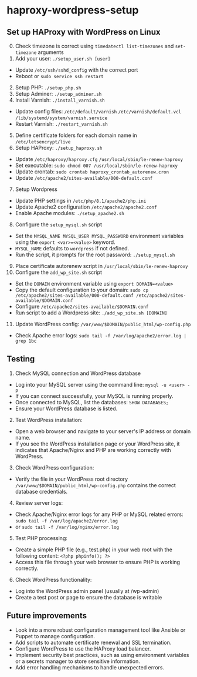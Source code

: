 # haproxy-wordpress-setup

## Set up HAProxy with WordPress on Linux

0. Check timezone is correct using `timedatectl list-timezones` and `set-timezone` arguments
1. Add your user: `./setup_user.sh [user]`

- Update `/etc/ssh/sshd_config` with the correct port
- Reboot or `sudo service ssh restart`

2. Setup PHP: `./setup_php.sh`
3. Setup Adminer: `./setup_adminer.sh`
4. Install Varnish: `./install_varnish.sh`

- Update config files: `/etc/default/varnish` `/etc/varnish/default.vcl` `/lib/systemd/system/varnish.service`
- Restart Varnish: `./restart_varnish.sh`

5. Define certificate folders for each domain name in `/etc/letsencrypt/live`
6. Setup HAProxy: `./setup_haproxy.sh`

- Update `/etc/haproxy/haproxy.cfg` `/usr/local/sbin/le-renew-haproxy`
- Set executable: `sudo chmod 007 /usr/local/sbin/le-renew-haproxy`
- Update crontab: `sudo crontab haproxy_crontab_autorenew.cron`
- Update `/etc/apache2/sites-available/000-default.conf`

7. Setup Wordpress

- Update PHP settings in `/etc/php/8.1/apache2/php.ini`
- Update Apache2 configuration `/etc/apache2/apache2.conf`
- Enable Apache modules: `./setup_apache2.sh`

8. Configure the `setup_mysql.sh` script

- Set the `MYSQL_NAME MYSQL_USER MYSQL_PASSWORD` environment variables using the `export <var>=<value>` keyword.
- `MYSQL_NAME` defaults to `wordpress` if not defined.
- Run the script, it prompts for the root password: `./setup_mysql.sh`

9. Place certificate autorenew script in `/usr/local/sbin/le-renew-haproxy`
10. Configure the `add_wp_site.sh` script

- Set the `DOMAIN` environment variable using `export DOMAIN=<value>`
- Copy the default configuration to your domain: `sudo cp /etc/apache2/sites-available/000-default.conf /etc/apache2/sites-available/$DOMAIN.conf`
- Configure `/etc/apache2/sites-available/$DOMAIN.conf`
- Run script to add a Wordpress site: `./add_wp_site.sh [DOMAIN]`

11. Update WordPress config: `/var/www/$DOMAIN/public_html/wp-config.php`

- Check Apache error logs: `sudo tail -f /var/log/apache2/error.log | grep 1bc `

## Testing

1. Check MySQL connection and WordPress database

- Log into your MySQL server using the command line: `mysql -u <user> -p`
- If you can connect successfully, your MySQL is running properly.
- Once connected to MySQL, list the databases: `SHOW DATABASES;`
- Ensure your WordPress database is listed.

2. Test WordPress installation:

- Open a web browser and navigate to your server's IP address or domain name.
- If you see the WordPress installation page or your WordPress site, it indicates that Apache/Nginx and PHP are working correctly with WordPress.

3. Check WordPress configuration:

- Verify the file in your WordPress root directory `/var/www/$DOMAIN/public_html/wp-config.php` contains the correct database credentials.

4. Review server logs:

- Check Apache/Nginx error logs for any PHP or MySQL related errors: `sudo tail -f /var/log/apache2/error.log`
- or `sudo tail -f /var/log/nginx/error.log`

5. Test PHP processing:

- Create a simple PHP file (e.g., test.php) in your web root with the following content: `<?php phpinfo(); ?>`
- Access this file through your web browser to ensure PHP is working correctly.

6. Check WordPress functionality:

- Log into the WordPress admin panel (usually at /wp-admin)
- Create a test post or page to ensure the database is writable

## Future improvements

- Look into a more robust configuration management tool like Ansible or Puppet to manage configuration.
- Add scripts to automate certificate renewal and SSL termination.
- Configure WordPress to use the HAProxy load balancer.
- Implement security best practices, such as using environment variables or a secrets manager to store sensitive information.
- Add error handling mechanisms to handle unexpected errors.

